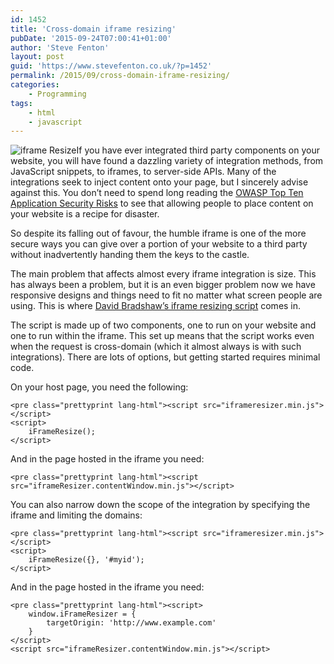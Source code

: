 ```yaml
---
id: 1452
title: 'Cross-domain iframe resizing'
pubDate: '2015-09-24T07:00:41+01:00'
author: 'Steve Fenton'
layout: post
guid: 'https://www.stevefenton.co.uk/?p=1452'
permalink: /2015/09/cross-domain-iframe-resizing/
categories:
    - Programming
tags:
    - html
    - javascript
---
```


![iframe Resize](https://www.stevefenton.co.uk/wp-content/uploads/2015/09/iframe-resize1-200x300.png)If you have ever integrated third party components on your website, you will have found a dazzling variety of integration methods, from JavaScript snippets, to iframes, to server-side APIs. Many of the integrations seek to inject content onto your page, but I sincerely advise against this. You don’t need to spend long reading the [OWASP Top Ten Application Security Risks](https://www.owasp.org/index.php/Category:OWASP_Top_Ten_Project) to see that allowing people to place content on your website is a recipe for disaster.

So despite its falling out of favour, the humble iframe is one of the more secure ways you can give over a portion of your website to a third party without inadvertently handing them the keys to the castle.

The main problem that affects almost every iframe integration is size. This has always been a problem, but it is an even bigger problem now we have responsive designs and things need to fit no matter what screen people are using. This is where [David Bradshaw’s iframe resizing script](https://github.com/davidjbradshaw/iframe-resizer) comes in.

The script is made up of two components, one to run on your website and one to run within the iframe. This set up means that the script works even when the request is cross-domain (which it almost always is with such integrations). There are lots of options, but getting started requires minimal code.

On your host page, you need the following:

```
<pre class="prettyprint lang-html"><script src="iframeresizer.min.js"></script>
<script>
    iFrameResize();
</script>
```

And in the page hosted in the iframe you need:

```
<pre class="prettyprint lang-html"><script src="iframeResizer.contentWindow.min.js"></script>
```

You can also narrow down the scope of the integration by specifying the iframe and limiting the domains:

```
<pre class="prettyprint lang-html"><script src="iframeresizer.min.js"></script>
<script>
    iFrameResize({}, '#myid');
</script>
```

And in the page hosted in the iframe you need:

```
<pre class="prettyprint lang-html"><script>
    window.iFrameResizer = {
        targetOrigin: 'http://www.example.com'
    }
</script>
<script src="iframeResizer.contentWindow.min.js"></script>
```